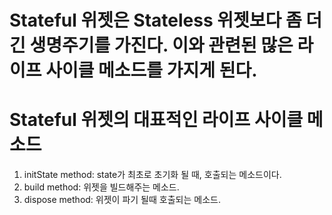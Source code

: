 # Stateful 위젯은 Stateless 위젯보다 좀 더 긴 생명주기를 가진다. 이와 관련된 많은 라이프 사이클 메소드를 가지게 된다.
# Stateful 위젯의 대표적인 라이프 사이클 메소드
1) initState method: state가 최초로 초기화 될 때, 호출되는 메소드이다.
2) build method: 위젯을 빌드해주는 메소드.
3) dispose method: 위젯이 파기 될때 호출되는 메소드.

